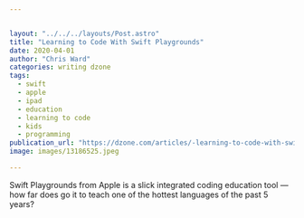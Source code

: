 ```yaml
---


layout: "../../../layouts/Post.astro"
title: "Learning to Code With Swift Playgrounds"
date: 2020-04-01
author: "Chris Ward"
categories: writing dzone
tags: 
  - swift
  - apple
  - ipad
  - education
  - learning to code
  - kids
  - programming
publication_url: "https://dzone.com/articles/-learning-to-code-with-swift-playgrounds"
image: images/13186525.jpeg

---
```

Swift Playgrounds from Apple is a slick integrated coding education tool — how far does go it to teach one of the hottest languages of the past 5 years?

